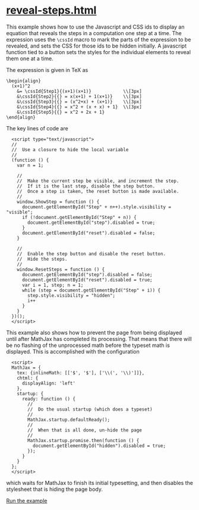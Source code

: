 # [reveal-steps.html](https://mathjax.github.io/mj3-demos/reveal-steps.html)

This example shows how to use the Javascript and CSS ids to display an equation that reveals the steps in a computation one step at a time.  The expression uses the `\cssId` macro to mark the parts of the expression to be revealed, and sets the CSS for those ids to be hidden initially.  A javascript function tied to a button sets the styles for the individual elements to reveal them one at a time.

The expression is given in TeX as

```
\begin{align}
  (x+1)^2
    &= \cssId{Step1}{(x+1)(x+1)}            \\[3px]
    &\cssId{Step2}{{} = x(x+1) + 1(x+1)}    \\[3px]
    &\cssId{Step3}{{} = (x^2+x) + (x+1)}    \\[3px]
    &\cssId{Step4}{{} = x^2 + (x + x) + 1}  \\[3px]
    &\cssId{Step5}{{} = x^2 + 2x + 1}
\end{align}
```

The key lines of code are

```
  <script type="text/javascript">
  //
  //  Use a closure to hide the local variable
  //
  (function () {
    var n = 1;

    //
    //  Make the current step be visible, and increment the step.
    //  If it is the last step, disable the step button.
    //  Once a step is taken, the reset button is made available.
    //
    window.ShowStep = function () {
      document.getElementById("Step" + n++).style.visibility = "visible";
      if (!document.getElementById("Step" + n)) {
        document.getElementById("step").disabled = true;
      }
      document.getElementById("reset").disabled = false;
    }

    //
    //  Enable the step button and disable the reset button.
    //  Hide the steps.
    //
    window.ResetSteps = function () {
      document.getElementById("step").disabled = false;
      document.getElementById("reset").disabled = true;
      var i = 1, step; n = 1;
      while (step = document.getElementById("Step" + i)) {
        step.style.visibility = "hidden";
        i++
      }
    }
  })();
  </script>
```

This example also shows how to prevent the page from being displayed until after MathJax has completed its processing.  That means that there will be no flashing of the unprocessed math before the typeset math is displayed.  This is accomplished with the configuration

```
  <script>
  MathJax = {
    tex: {inlineMath: [['$', '$'], ['\\(', '\\)']]},
    chtml: {
      displayAlign: 'left'
    },
    startup: {
      ready: function () {
        //
        //  Do the usual startup (which does a typeset)
        //
        MathJax.startup.defaultReady();
        //
        //  When that is all done, un-hide the page
        //
        MathJax.startup.promise.then(function () {
          document.getElementById("hidden").disabled = true;
        });
      }
    }
  };
  </script>
```

which waits for MathJax to finish its initial typesetting, and then disables the stylesheet that is hiding the page body.

[Run the example](https://mathjax.github.io/mj3-demos/reveal-steps.html)
